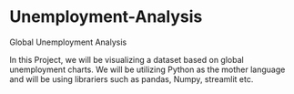 # Unemployment-Analysis
Global Unemployment Analysis

In this Project, we will be visualizing a dataset based on global unemployment charts.
We will be utilizing Python as the mother language and will be using librariers such as pandas, Numpy, 
streamlit etc.

